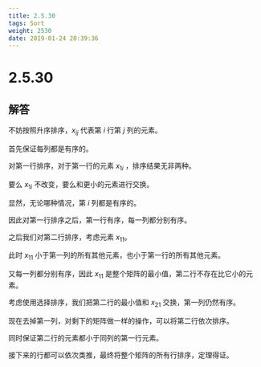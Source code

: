 ```yaml
---
title: 2.5.30
tags: Sort
weight: 2530
date: 2019-01-24 20:39:36
---
```


# 2.5.30


## 解答

不妨按照升序排序，$x_{ij}$ 代表第 $i$ 行第 $j$ 列的元素。

首先保证每列都是有序的。

对第一行排序，对于第一行的元素 $x_{1i}$ ，排序结果无非两种。

要么 $x_{1i}$ 不改变，要么和更小的元素进行交换。

显然，无论哪种情况，第 $i$ 列都是有序的。

因此对第一行排序之后，第一行有序，每一列都分别有序。

之后我们对第二行排序，考虑元素 $x_{11}$。

此时 $x_{11}$ 小于第一列的所有其他元素，也小于第一行的所有其他元素。

又每一列都分别有序，因此 $x_{11}$ 是整个矩阵的最小值，第二行不存在比它小的元素。

考虑使用选择排序，我们把第二行的最小值和 $x_{21}$ 交换，第一列仍然有序。

现在去掉第一列，对剩下的矩阵做一样的操作，可以将第二行依次排序。

同时保证第二行的元素都小于同列的第一行元素。

接下来的行都可以依次类推，最终将整个矩阵的所有行排序，定理得证。
